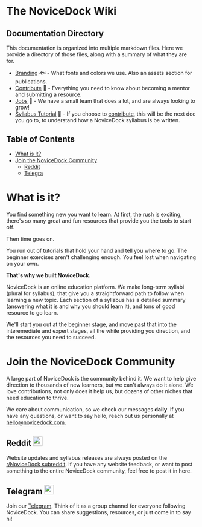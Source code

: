 # The NoviceDock Wiki

## Documentation Directory
This documentation is organized into multiple markdown files. Here we provide a directory of those files, along with a summary of what they are for. 
- [Branding](branding.md) :fish: - What fonts and colors we use. Also an assets section for publications.
- [Contribute](contribute.md) :raising_hand: - Everything you need to know about becoming a mentor and submitting a resource.
- [Jobs](jobs.md) :house_with_garden: - We have a small team that does a lot, and are always looking to grow!
- [Syllabus Tutorial](syllabus-tutorial.md) :book: - If you choose to [contribute](contribute.md), this will be the next doc you go to, to understand how a NoviceDock syllabus is be written.

## Table of Contents
- [What is it?](#what-is-it)
- [Join the NoviceDock Community](#join-the-novicedock-community)
  * [Reddit](#reddit)
  * [Telegra](#telegram)

# What is it?
You find something new you want to learn. At first, the rush is exciting, there's so many great and fun resources that provide you the tools to start off. 

Then time goes on. 

You run out of tutorials that hold your hand and tell you where to go. The beginner exercises aren't challenging enough. You feel lost when navigating on your own.

**That's why we built NoviceDock.**

NoviceDock is an online education platform. We make long-term syllabi (plural for syllabus), that give you a straightforward path to follow when learning a new topic. Each section of a syllabus has a detailed summary (answering what it is and why you should learn it), and tons of good resource to go learn. 

We'll start you out at the beginner stage, and move past that into the interemediate and expert stages, all the while providing you direction, and the resources you need to succeed. 

# Join the NoviceDock Community

A large part of NoviceDock is the community behind it. We want to help give direction to thousands of new learners, but we can't always do it alone. We love contributions, not only does it help us, but dozens of other niches that need education to thrive.

We care about communication, so we check our messages **daily**. If you have any questions, or want to say hello, reach out us personally at hello@novicedock.com.

## Reddit <img src="http://i.imgur.com/sdO8tAw.png" width=25 height=25 />
Website updates and syllabus releases are always posted on the [r/NoviceDock subreddit](https://www.reddit.com/r/NoviceDock/). If you have any website feedback, or want to post something to the entire NoviceDock community, feel free to post it in here.

## Telegram <img src="https://seeklogo.com/images/T/telegram-logo-52EACC2D94-seeklogo.com.png" width=25 height=25 />
Join our [Telegram](https://t.me/novicedock). Think of it as a group channel for everyone following NoviceDock. You can share suggestions, resources, or just come in to say hi!

